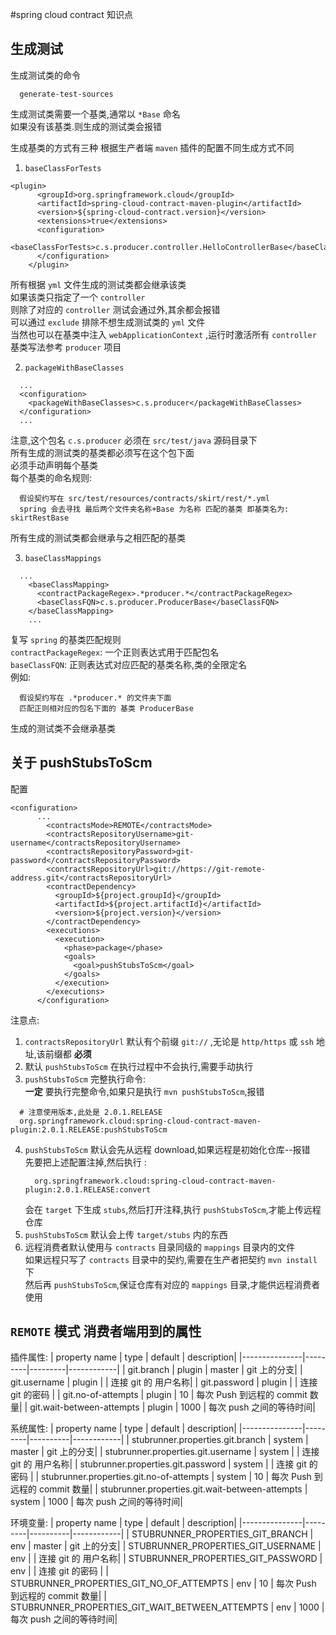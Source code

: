 #spring cloud contract 知识点

## 生成测试
生成测试类的命令
```
  generate-test-sources
```
生成测试类需要一个基类,通常以 `*Base` 命名  
如果没有该基类.则生成的测试类会报错  

生成基类的方式有三种
根据生产者端 `maven` 插件的配置不同生成方式不同  
1) `baseClassForTests`
```
<plugin>
      <groupId>org.springframework.cloud</groupId>
      <artifactId>spring-cloud-contract-maven-plugin</artifactId>
      <version>${spring-cloud-contract.version}</version>
      <extensions>true</extensions>
      <configuration>
        <baseClassForTests>c.s.producer.controller.HelloControllerBase</baseClassForTests>
      </configuration>
    </plugin>
```
所有根据 `yml` 文件生成的测试类都会继承该类  
如果该类只指定了一个 `controller`  
则除了对应的 `controller` 测试会通过外,其余都会报错  
可以通过 `exclude` 排除不想生成测试类的 `yml` 文件  
当然也可以在基类中注入 `webApplicationContext` ,运行时激活所有 `controller`  
基类写法参考 `producer` 项目

2) `packageWithBaseClasses`
```
  ...
  <configuration>
    <packageWithBaseClasses>c.s.producer</packageWithBaseClasses>
  </configuration>
  ...
```
注意,这个包名 `c.s.producer` 必须在 `src/test/java` 源码目录下  
所有生成的测试类的基类都必须写在这个包下面  
必须手动声明每个基类  
每个基类的命名规则:
```
  假设契约写在 src/test/resources/contracts/skirt/rest/*.yml
  spring 会去寻找 最后两个文件夹名称+Base 为名称 匹配的基类 即基类名为: skirtRestBase
```
所有生成的测试类都会继承与之相匹配的基类

3) `baseClassMappings`
```
  ...
    <baseClassMapping>
      <contractPackageRegex>.*producer.*</contractPackageRegex>
      <baseClassFQN>c.s.producer.ProducerBase</baseClassFQN>
    </baseClassMapping>
    ...
```
复写 `spring` 的基类匹配规则   
`contractPackageRegex`: 一个正则表达式用于匹配包名  
`baseClassFQN`: 正则表达式对应匹配的基类名称,类的全限定名  
例如:
```
  假设契约写在 .*producer.* 的文件夹下面
  匹配正则相对应的包名下面的 基类 ProducerBase
```
生成的测试类不会继承基类  


## 关于 pushStubsToScm
配置
```
<configuration>
      ...
        <contractsMode>REMOTE</contractsMode>
        <contractsRepositoryUsername>git-username</contractsRepositoryUsername>
        <contractsRepositoryPassword>git-password</contractsRepositoryPassword>
        <contractsRepositoryUrl>git://https://git-remote-address.git</contractsRepositoryUrl>
        <contractDependency>
          <groupId>${project.groupId}</groupId>
          <artifactId>${project.artifactId}</artifactId>
          <version>${project.version}</version>
        </contractDependency>
        <executions>
          <execution>
            <phase>package</phase>
            <goals>
              <goal>pushStubsToScm</goal>
            </goals>
          </execution>
        </executions>
      </configuration>
```
注意点:  
1) `contractsRepositoryUrl` 默认有个前缀 `git://` ,无论是 `http/https` 或 `ssh` 地址,该前缀都 **必须**  
2) 默认 `pushStubsToScm` 在执行过程中不会执行,需要手动执行  
3) `pushStubsToScm` 完整执行命令:  
   **一定** 要执行完整命令,如果只是执行 `mvn pushStubsToScm`,报错  
```
  # 注意使用版本,此处是 2.0.1.RELEASE
  org.springframework.cloud:spring-cloud-contract-maven-plugin:2.0.1.RELEASE:pushStubsToScm
```
4) `pushStubsToScm` 默认会先从远程 download,如果远程是初始化仓库--报错  
    先要把上述配置注掉,然后执行 :
    ```
      org.springframework.cloud:spring-cloud-contract-maven-plugin:2.0.1.RELEASE:convert
    ```
    会在 `target` 下生成 `stubs`,然后打开注释,执行 `pushStubsToScm`,才能上传远程仓库  
5) `pushStubsToScm` 默认会上传 `target/stubs` 内的东西  
6) 远程消费者默认使用与 `contracts` 目录同级的 `mappings` 目录内的文件  
    如果远程只写了 `contracts` 目录中的契约,需要在生产者把契约 `mvn install` 下  
    然后再 `pushStubsToScm`,保证仓库有对应的 `mappings` 目录,才能供远程消费者使用

## `REMOTE` 模式 消费者端用到的属性
插件属性:
| property name | type    | default | description|
|---------------|---------|---------|------------|
| git.branch    | plugin  | master  | git 上的分支|
| git.username  | plugin  |   | 连接 git 的 用户名称|
| git.password  | plugin  |   | 连接 git 的密码 |
| git.no-of-attempts        | plugin | 10 | 每次 Push 到远程的 commit 数量|
| git.wait-between-attempts | plugin | 1000 | 每次 push 之间的等待时间|

系统属性:
| property name | type    | default  | description|
|---------------|---------|----------|------------|
| stubrunner.properties.git.branch   | system | master  | git 上的分支|
| stubrunner.properties.git.username | system |   | 连接 git 的 用户名称|
| stubrunner.properties.git.password | system |   | 连接 git 的密码 |
| stubrunner.properties.git.no-of-attempts | system | 10  | 每次 Push 到远程的 commit 数量|
| stubrunner.properties.git.wait-between-attempts | system | 1000 | 每次 push 之间的等待时间|

环境变量:
| property name | type    | default  | description|
|---------------|---------|----------|------------|
| STUBRUNNER_PROPERTIES_GIT_BRANCH   | env | master  | git 上的分支|
| STUBRUNNER_PROPERTIES_GIT_USERNAME | env |   | 连接 git 的 用户名称|
| STUBRUNNER_PROPERTIES_GIT_PASSWORD | env |   | 连接 git 的密码 |
| STUBRUNNER_PROPERTIES_GIT_NO_OF_ATTEMPTS | env | 10  | 每次 Push 到远程的 commit 数量|
| STUBRUNNER_PROPERTIES_GIT_WAIT_BETWEEN_ATTEMPTS | env | 1000  | 每次 push 之间的等待时间|
